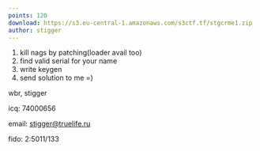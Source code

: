 ```yaml
---
points: 120
download: https://s3.eu-central-1.amazonaws.com/s3ctf.tf/stgcrme1.zip
author: stigger
---
```

1. kill nags by patching(loader avail too)
2. find valid serial for your name
3. write keygen
4. send solution to me =)

wbr, stigger

icq:   74000656

email: stigger@truelife.ru

fido:  2:5011/133


